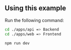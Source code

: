 ## Using this example

Run the following command:

```sh
cd ./apps/api => Backend
cd ./apps/web => Frontend

npm run dev
```

